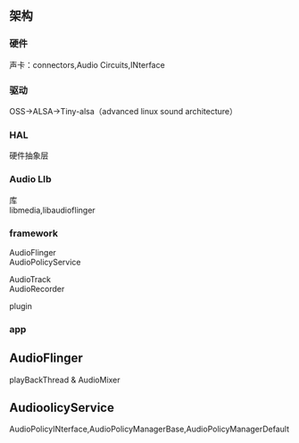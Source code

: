 ## 架构
### 硬件
声卡：connectors,Audio Circuits,INterface
### 驱动
OSS->ALSA->Tiny-alsa（advanced linux sound architecture）
### HAL
硬件抽象层
### Audio LIb
库  
libmedia,libaudioflinger
### framework
AudioFlinger  
AudioPolicyService

AudioTrack  
AudioRecorder

plugin
### app
## AudioFlinger
playBackThread & AudioMixer
## AudioolicyService
AudioPolicyINterface,AudioPolicyManagerBase,AudioPolicyManagerDefault
